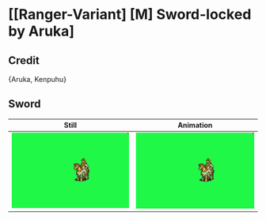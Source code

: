 # [\[Ranger-Variant\] \[M\] Sword-locked by Aruka]

## Credit

{Aruka, Kenpuhu}

## Sword

| Still | Animation |
| :---: | :-------: |
| ![Sword still](./Sword_000.png) | ![Sword animation](./Sword.gif) |
